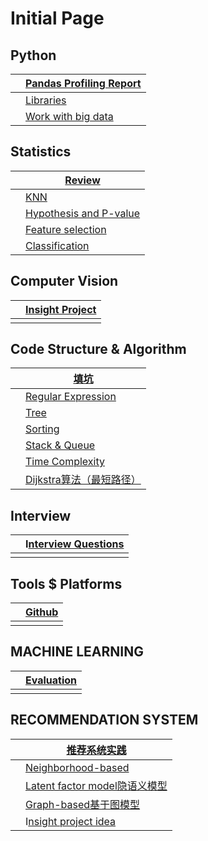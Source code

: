 # Initial Page

## Python

|   | [Pandas Profiling Report](https://app.gitbook.com/@hlj12530/s/stemgene/\~/drafts/-M8Ye72qhIZR-EXAPDt3/untitled-1)    |
| - | -------------------------------------------------------------------------------------------------------------------- |
|   | [Libraries](https://app.gitbook.com/@hlj12530/s/stemgene/\~/drafts/-M8Ye72qhIZR-EXAPDt3/untitled)                    |
|   | [Work with big data](https://app.gitbook.com/@hlj12530/s/stemgene/\~/drafts/-M8Ye72qhIZR-EXAPDt3/work-with-big-data) |

## Statistics

|   | [Review](https://app.gitbook.com/@hlj12530/s/stemgene/\~/drafts/-M8Ye72qhIZR-EXAPDt3/statistics/review)                                 |
| - | --------------------------------------------------------------------------------------------------------------------------------------- |
|   | [KNN](https://app.gitbook.com/@hlj12530/s/stemgene/\~/drafts/-M8Ye72qhIZR-EXAPDt3/statistics/knn)                                       |
|   | [Hypothesis and P-value](https://app.gitbook.com/@hlj12530/s/stemgene/\~/drafts/-M8Ye72qhIZR-EXAPDt3/statistics/hypothesis-and-p-value) |
|   | [Feature selection](https://app.gitbook.com/@hlj12530/s/stemgene/\~/drafts/-M8Ye72qhIZR-EXAPDt3/statistics/feature-selection)           |
|   | [Classification](https://app.gitbook.com/@hlj12530/s/stemgene/\~/drafts/-M8Ye72qhIZR-EXAPDt3/statistics/classification)                 |

## Computer Vision

|   | [Insight Project](https://app.gitbook.com/@hlj12530/s/stemgene/\~/drafts/-M8Ye72qhIZR-EXAPDt3/computer-vision/insight-project) |
| - | ------------------------------------------------------------------------------------------------------------------------------ |
|   |                                                                                                                                |

## Code Structure & Algorithm

|   | [填坑](https://app.gitbook.com/@hlj12530/s/stemgene/\~/drafts/-M8Ye72qhIZR-EXAPDt3/code-structure-and-algorithm/tian-keng)                                                                |
| - | --------------------------------------------------------------------------------------------------------------------------------------------------------------------------------------- |
|   | [Regular Expression](https://app.gitbook.com/@hlj12530/s/stemgene/\~/drafts/-M8Ye72qhIZR-EXAPDt3/code-structure-and-algorithm/regular-expression)                                       |
|   | [Tree](https://app.gitbook.com/@hlj12530/s/stemgene/\~/drafts/-M8Ye72qhIZR-EXAPDt3/code-structure-and-algorithm/tree)                                                                   |
|   | [Sorting](https://app.gitbook.com/@hlj12530/s/stemgene/\~/drafts/-M8Ye72qhIZR-EXAPDt3/code-structure-and-algorithm/sorting)                                                             |
|   | [Stack & Queue](https://app.gitbook.com/@hlj12530/s/stemgene/\~/drafts/-M8Ye72qhIZR-EXAPDt3/code-structure-and-algorithm/stack-and-queue)                                               |
|   | [Time Complexity](https://app.gitbook.com/@hlj12530/s/stemgene/\~/drafts/-M8Ye72qhIZR-EXAPDt3/code-structure-and-algorithm/time-complexity)                                             |
|   | [Dijkstra算法（最短路径）](https://app.gitbook.com/@hlj12530/s/stemgene/\~/drafts/-M8Ye72qhIZR-EXAPDt3/code-structure-and-algorithm/dijkstra-suan-fa-python-xiang-xi-shi-xian-zui-duan-lu-jing) |

## Interview

|   | I[nterview Questions](https://app.gitbook.com/@hlj12530/s/stemgene/\~/drafts/-M8Ye72qhIZR-EXAPDt3/interview/interview-questions) |
| - | -------------------------------------------------------------------------------------------------------------------------------- |
|   |                                                                                                                                  |

## **Tools $ Platforms**

|   | ****[**Github**](https://app.gitbook.com/@hlj12530/s/stemgene/\~/drafts/-M8Ye72qhIZR-EXAPDt3/tools-and-platforms/github)**** |
| - | ---------------------------------------------------------------------------------------------------------------------------- |
|   |                                                                                                                              |

## MACHINE LEARNING

|   | [Evaluation](https://app.gitbook.com/@hlj12530/s/stemgene/\~/drafts/-M8Ye72qhIZR-EXAPDt3/machine-learning/evaluation) |
| - | --------------------------------------------------------------------------------------------------------------------- |
|   |                                                                                                                       |

## RECOMMENDATION SYSTEM

|   | [推荐系统实践](https://app.gitbook.com/@hlj12530/s/stemgene/\~/drafts/-M8Ye72qhIZR-EXAPDt3/recommendation-system/tui-jian-xi-tong-shi-jian)                               |
| - | ------------------------------------------------------------------------------------------------------------------------------------------------------------------- |
|   | [Neighborhood-based](https://app.gitbook.com/@hlj12530/s/stemgene/\~/drafts/-M8Ye72qhIZR-EXAPDt3/recommendation-system/neighborhood-based)                          |
|   | [Latent factor model隐语义模型](https://app.gitbook.com/@hlj12530/s/stemgene/\~/drafts/-M8Ye72qhIZR-EXAPDt3/recommendation-system/latent-factor-model-yin-yu-yi-mo-xing) |
|   | [Graph-based基于图模型](https://app.gitbook.com/@hlj12530/s/stemgene/\~/drafts/-M8Ye72qhIZR-EXAPDt3/recommendation-system/graphbased-ji-yu-tu-de-mo-xing)                |
|   | I[nsight project idea](https://app.gitbook.com/@hlj12530/s/stemgene/\~/drafts/-M8Ye72qhIZR-EXAPDt3/recommendation-system/insight-project)                           |
